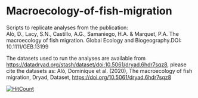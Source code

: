 # Macroecology-of-fish-migration
Scripts to replicate analyses from the publication:  
Alò, D., Lacy, S.N., Castillo, A.G., Samaniego, H.A. & Marquet, P.A. The macroecology of fish migration. Global Ecology and Biogeography.DOI: 10.1111/GEB.13199

The datasets used to run the analyses are available from https://datadryad.org/stash/dataset/doi:10.5061/dryad.6hdr7sqz8, please cite the datasets as:
Alò, Dominique et al. (2020), The macroecology of fish migration, Dryad, Dataset, https://doi.org/10.5061/dryad.6hdr7sqz8

[![HitCount](http://hits.dwyl.com/DominiqueAlo/Macroecology-of-fish-migration.svg)](http://hits.dwyl.com/DominiqueAlo/Macroecology-of-fish-migration)

